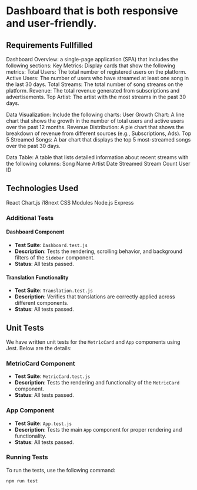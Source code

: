 # Dashboard that is both responsive and user-friendly.

## Requirements Fullfilled
Dashboard Overview:  a single-page application (SPA) that includes the following sections:
Key Metrics:
Display cards that show the following metrics:
Total Users: The total number of registered users on the platform.
Active Users: The number of users who have streamed at least one song in the last 30 days.
Total Streams: The total number of song streams on the platform.
Revenue: The total revenue generated from subscriptions and advertisements.
Top Artist: The artist with the most streams in the past 30 days.


Data Visualization:
Include the following charts:
User Growth Chart: A line chart that shows the growth in the number of total users and active users over the past 12 months.
Revenue Distribution: A pie chart that shows the breakdown of revenue from different sources (e.g., Subscriptions, Ads).
Top 5 Streamed Songs: A bar chart that displays the top 5 most-streamed songs over the past 30 days.


Data Table:
A table that lists detailed information about recent streams with the following columns:
Song Name
Artist
Date Streamed
Stream Count
User ID



## Technologies Used

React
Chart.js
i18next
CSS Modules
Node.js
Express


### Additional Tests

#### Dashboard Component
- **Test Suite**: `Dashboard.test.js`
- **Description**: Tests the rendering, scrolling behavior, and background filters of the `Sidebar` component.
- **Status**: All tests passed.

#### Translation Functionality
- **Test Suite**: `Translation.test.js`
- **Description**: Verifies that translations are correctly applied across different components.
- **Status**: All tests passed.

## Unit Tests

We have written unit tests for the `MetricCard` and `App` components using Jest. Below are the details:

### MetricCard Component
- **Test Suite**: `MetricCard.test.js`
- **Description**: Tests the rendering and functionality of the `MetricCard` component.
- **Status**: All tests passed.

### App Component
- **Test Suite**: `App.test.js`
- **Description**: Tests the main `App` component for proper rendering and functionality.
- **Status**: All tests passed.

### Running Tests
To run the tests, use the following command:

```bash
npm run test
